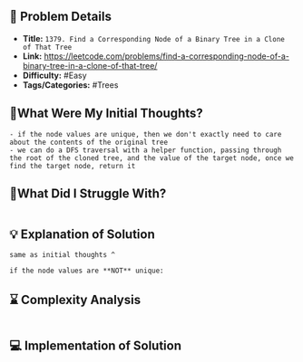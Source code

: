 ## 📝 Problem Details

- **Title:** `1379. Find a Corresponding Node of a Binary Tree in a Clone of That Tree`
- **Link:** https://leetcode.com/problems/find-a-corresponding-node-of-a-binary-tree-in-a-clone-of-that-tree/
- **Difficulty:** #Easy 
- **Tags/Categories:** #Trees 

## 💭What Were My Initial Thoughts?

```
- if the node values are unique, then we don't exactly need to care about the contents of the original tree
- we can do a DFS traversal with a helper function, passing through the root of the cloned tree, and the value of the target node, once we find the target node, return it 
```

## 🤔What Did I Struggle With?

```

```

## 💡 Explanation of Solution

```
same as initial thoughts ^

if the node values are **NOT** unique:

```

## ⌛ Complexity Analysis

```

```

## 💻 Implementation of Solution

```cpp

```